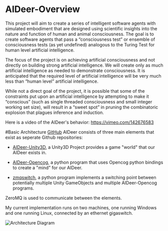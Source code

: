 # AIDeer-Overview

This project will aim to create a series of intelligent software agents with simulated 
embodiment that are designed using scientific insights into the nature and function of
human and animal consciousness.  The goal is to create software agents that pass a “consciousness test”
or ensemble of consciousness tests (as yet undefined) analogous to the Turing Test for human
level artificial intelligence. 

The focus of the project is on achieving artificial consciousness and not directly on building
strong artificial intelligence.  We will create only as much artificial intelligence as needed
to demonstrate consciousness. It is anticipated that the required level of artificial intelligence
will be very much less than “human level” artificial intelligence.

While not a direct goal of the project, it is possible that some of the constraints put upon an artificial
intelligence by attempting to make it “conscious” (such as  single threaded consciousness and small
integer working set size), will result in a “sweet spot” in pruning the combinatoric explosion that plagues
inference and induction.

Here is a video of the AIDeer's behavior:  https://vimeo.com/142676583

#Basic Architecture
[GitHub](http://github.com)
AIDeer consists of three main elements that exist as seperate Github repositories:

  - [AIDeer-Unity3D](https://github.com/memetic007/AIDeer-Unity3D), a Unity3D Project provides a game "world" that our AIDeer exists in.

  - [AIDeer-Opencog](https://github.com/memetic007/AIDeer-Opencog), a python program that uses Opencog python bindings to create a "mind" for our AIDeer.

  - [zmqswitch](https://github.com/memetic007/zmqswitch), a python program implements a switching point between potentially multiple Unity GameObjects and multiple AIDeer-Opencog programs.

ZeroMQ is used to communicate between the elements.

My current implementation runs on two machines, one running Windows and one running Linux, connected by an ethernet gigaswitch.

![Architecture Diagram](http://i.imgur.com/vOMVw6K.png)
